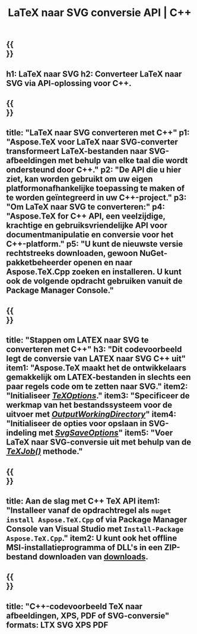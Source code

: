 ﻿---
translation: true
template: /_templates/_conversion-child-cpp.md
title: LaTeX naar SVG conversie API | C++
description: LaTeX naar SVG-conversiefunctionaliteit. Integreer deze on-premise C++-bibliotheek in uw project of gebruik platformonafhankelijke applicaties om LaTeX naar SVG te converteren.
keywords: latex naar svg api cpp, latex2svg integreren c++
url: /cpp/conversion/latex-to-svg/
family: tex
platformtag: cpp
feature: conversion
informat: LATEX
outformat: SVG
otherformats: BMP PNG JPEG TIFF PDF XPS
---

{{<section banner>}}
---
h1: LaTeX naar SVG
h2: Converteer LaTeX naar SVG via API-oplossing voor C++.
---

{{<section overview>}}
---
title: "LaTeX naar SVG converteren met C++"
p1: "Aspose.TeX voor LaTeX naar SVG-converter transformeert LaTeX-bestanden naar SVG-afbeeldingen met behulp van elke taal die wordt ondersteund door C++."
p2: "De API die u hier ziet, kan worden gebruikt om uw eigen platformonafhankelijke toepassing te maken of te worden geïntegreerd in uw C++-project."
p3: "Om LaTeX naar SVG te converteren:"
p4: "Aspose.TeX for C++ API, een veelzijdige, krachtige en gebruiksvriendelijke API voor documentmanipulatie en conversie voor het C++-platform."
p5: "U kunt de nieuwste versie rechtstreeks downloaden, gewoon NuGet-pakketbeheerder openen en naar Aspose.TeX.Cpp zoeken en installeren. U kunt ook de volgende opdracht gebruiken vanuit de Package Manager Console."
---

{{<section feature1>}}
---
title: "Stappen om LATEX naar SVG te converteren met C++"
h3: "Dit codevoorbeeld legt de conversie van LATEX naar SVG C++ uit"
item1: "Aspose.TeX maakt het de ontwikkelaars gemakkelijk om LATEX-bestanden in slechts een paar regels code om te zetten naar SVG."
item2: "Initialiseer [*TeXOptions*](https://reference.aspose.com/tex/cpp/class/aspose.te_x.te_x_options)."
item3: "Specificeer de werkmap van het bestandssysteem voor de uitvoer met [*OutputWorkingDirectory*](https://reference.aspose.com/tex/cpp/class/aspose.te_x.te_x_options#aa4f4ea6dab7db5ba1b40800495f16f63)"
item4: "Initialiseer de opties voor opslaan in SVG-indeling met [*SvgSaveOptions*](https://reference.aspose.com/tex/cpp/class/aspose.te_x.presentation.image.svg_save_options)"
item5: "Voer LaTeX naar SVG-conversie uit met behulp van de [*TeXJob()*](https://reference.aspose.com/tex/cpp/class/aspose.te_x.te_x_job) methode."
---

{{<section feature2>}}
---
title: Aan de slag met C++ TeX API
item1: "Installeer vanaf de opdrachtregel als ```nuget install Aspose.TeX.Cpp``` of via Package Manager Console van Visual Studio met ```Install-Package Aspose.TeX.Cpp```."
item2: U kunt ook het offline MSI-installatieprogramma of DLL's in een ZIP-bestand downloaden van [downloads](https://releases.aspose.com/tex/cpp).
---

{{<section widget>}}
---
title: "C++-codevoorbeeld TeX naar afbeeldingen, XPS, PDF of SVG-conversie"
formats: LTX SVG XPS PDF
---